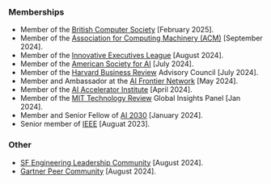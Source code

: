 ### Memberships

- Member of the [British Computer Society](https://www.bcs.org/) [February 2025].
- Member of the [Association for Computing Machinery (ACM)](https://www.acm.org) [September 2024].
- Member of the [Innovative Executives League](https://www.dragonspears.com/innovative-executives-league) [August 2024].
- Member of the [American Society for AI](https://www.asfai.org) [July 2024].
- Member of the [Harvard Business Review](https://hbr.org) Advisory Council [July 2024].
- Member and Ambassador at the [AI Frontier Network](https://aifn.co/) [May 2024].
- Member of the [AI Accelerator Institute](https://www.aiacceleratorinstitute.com) [April 2024].
- Member of the [MIT Technology Review](https://www.technologyreview.com) Global Insights Panel [Jan 2024].
- Member and Senior Fellow of [AI 2030](https://www.ai2030.org/) [January 2024].
- Senior member of [IEEE](https://www.ieee.org) [Auguat 2023].

### Other

- [SF Engineering Leadership Community](https://sfelc.com) [August 2024].
- [Gartner Peer Community](https://www.gartner.com/peer-community/profile/manas-talukdar-UdiPy) [August 2024].
